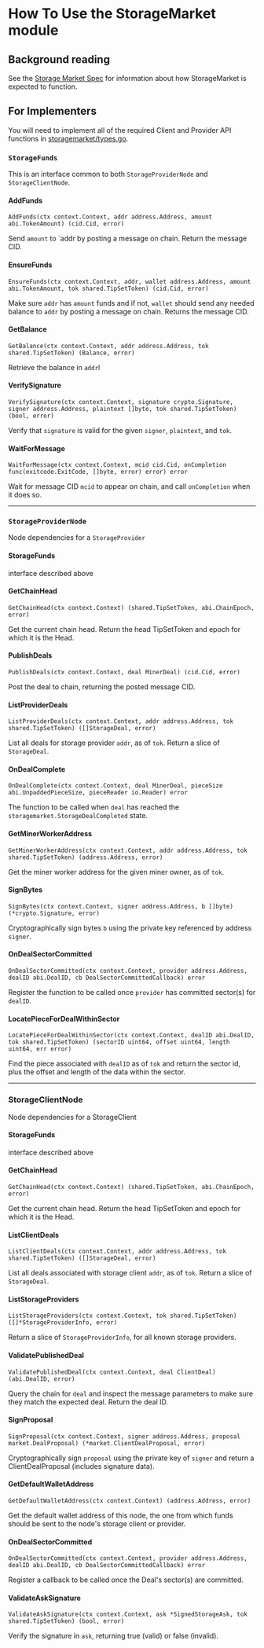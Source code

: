 # How To Use the StorageMarket module
## Background reading

See the [Storage Market Spec](https://github.com/filecoin-project/specs/blob/master/src/systems/filecoin_markets/storage_market/_index.md) for information about how StorageMarket is expected to function.

## For Implementers
You will need to implement all of the required Client and Provider API functions in 
[storagemarket/types.go](
https://github.com/filecoin-project/go-fil-markets/blob/master/storagemarket/types.go).

### `StorageFunds`
This is an interface common to both `StorageProviderNode` and `StorageClientNode`.

#### AddFunds
`AddFunds(ctx context.Context, addr address.Address, amount abi.TokenAmount) (cid.Cid, error)`

Send `amount` to `addr by posting a message on chain. Return the message CID.

#### EnsureFunds
`EnsureFunds(ctx context.Context, addr, wallet address.Address, amount abi.TokenAmount, tok
 shared.TipSetToken) (cid.Cid, error)`
 
Make sure `addr` has `amount` funds and if not, `wallet` should send any needed balance to
  `addr` by posting a message on chain. Returns the message CID.

#### GetBalance
`GetBalance(ctx context.Context, addr address.Address, tok shared.TipSetToken) (Balance, error)`

Retrieve the balance in `addr`l

#### VerifySignature
`VerifySignature(ctx context.Context, signature crypto.Signature, signer address.Address, plaintext []byte, tok shared.TipSetToken) (bool, error)`

Verify that `signature` is valid for the given `signer`, `plaintext`, and `tok`.

#### WaitForMessage
`WaitForMessage(ctx context.Context, mcid cid.Cid, onCompletion func(exitcode.ExitCode, []byte, error) error) error`

Wait for message CID `mcid` to appear on chain, and call `onCompletion` when it does so.

---

### `StorageProviderNode`
Node dependencies for a `StorageProvider`

#### StorageFunds
interface described above

#### GetChainHead
`GetChainHead(ctx context.Context) (shared.TipSetToken, abi.ChainEpoch, error)`

Get the current chain head.  Return the head TipSetToken and epoch for which it is the Head.

#### PublishDeals
`PublishDeals(ctx context.Context, deal MinerDeal) (cid.Cid, error)`

Post the deal to chain, returning the posted message CID.

#### ListProviderDeals
`ListProviderDeals(ctx context.Context, addr address.Address, tok shared.TipSetToken) ([]StorageDeal, error)`

List all deals for storage provider `addr`, as of `tok`. Return a slice of `StorageDeal`.

#### OnDealComplete
`OnDealComplete(ctx context.Context, deal MinerDeal, pieceSize abi.UnpaddedPieceSize, pieceReader io.Reader) error`

The function to be called when `deal` has reached the `storagemarket.StorageDealCompleted` state. 

#### GetMinerWorkerAddress
`GetMinerWorkerAddress(ctx context.Context, addr address.Address, tok shared.TipSetToken) (address.Address, error)`

Get the miner worker address for the given miner owner, as of `tok`.

#### SignBytes
`SignBytes(ctx context.Context, signer address.Address, b []byte) (*crypto.Signature, error)`

Cryptographically sign bytes `b` using the private key referenced by address `signer`.

#### OnDealSectorCommitted
`OnDealSectorCommitted(ctx context.Context, provider address.Address, dealID abi.DealID, cb
 DealSectorCommittedCallback) error`
 
Register the function to be called once `provider` has committed sector(s) for `dealID`.

#### LocatePieceForDealWithinSector
`LocatePieceForDealWithinSector(ctx context.Context, dealID abi.DealID, tok shared.TipSetToken) (sectorID uint64, offset uint64, length uint64, err error)`

Find the piece associated with `dealID` as of `tok` and return the sector id, plus the offset and
 length of the data within the sector.

---

### StorageClientNode
Node dependencies for a StorageClient

#### StorageFunds
interface described above

#### GetChainHead
`GetChainHead(ctx context.Context) (shared.TipSetToken, abi.ChainEpoch, error)`

Get the current chain head.  Return the head TipSetToken and epoch for which it is the Head.

#### ListClientDeals
`ListClientDeals(ctx context.Context, addr address.Address, tok shared.TipSetToken) ([]StorageDeal, error)`

List all deals associated with storage client `addr`, as of `tok`. Return a slice of `StorageDeal`.

#### ListStorageProviders
`ListStorageProviders(ctx context.Context, tok shared.TipSetToken) ([]*StorageProviderInfo, error)`

Return a slice of `StorageProviderInfo`, for all known storage providers.

#### ValidatePublishedDeal
`ValidatePublishedDeal(ctx context.Context, deal ClientDeal) (abi.DealID, error)`

Query the chain for `deal` and inspect the message parameters to make sure they match the expected  deal. Return the deal ID.

#### SignProposal
`SignProposal(ctx context.Context, signer address.Address, proposal market.DealProposal) (*market.ClientDealProposal, error)`

Cryptographically sign `proposal` using the private key of `signer` and return a
 ClientDealProposal (includes signature data).

#### GetDefaultWalletAddress
`GetDefaultWalletAddress(ctx context.Context) (address.Address, error)`

Get the default wallet address of this node, the one from which funds should be sent to the node's 
storage client or provider.

#### OnDealSectorCommitted
`OnDealSectorCommitted(ctx context.Context, provider address.Address, dealID abi.DealID, cb DealSectorCommittedCallback) error`

Register a callback to be called once the Deal's sector(s) are committed.

#### ValidateAskSignature
`ValidateAskSignature(ctx context.Context, ask *SignedStorageAsk, tok shared.TipSetToken) (bool, error)`

Verify the signature in `ask`, returning true (valid) or false (invalid).
